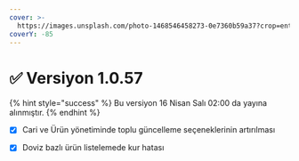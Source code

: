 ```yaml
---
cover: >-
  https://images.unsplash.com/photo-1468546458273-0e7360b59a37?crop=entropy&cs=srgb&fm=jpg&ixid=M3wxOTcwMjR8MHwxfHNlYXJjaHw2fHxzdW1lcnxlbnwwfHx8fDE3MTMzNjI5OTh8MA&ixlib=rb-4.0.3&q=85
coverY: -85
---
```


# ✅ Versiyon 1.0.57

{% hint style="success" %}
Bu versiyon 16 Nisan Salı 02:00 da yayına alınmıştır.
{% endhint %}



* [x] Cari ve Ürün yönetiminde toplu güncelleme seçeneklerinin artırılması
* [x] Doviz bazlı ürün listelemede kur hatası

